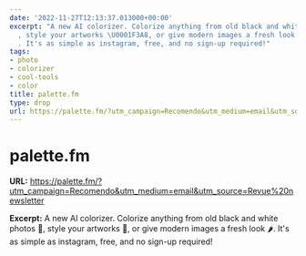 ```yaml
---
date: '2022-11-27T12:13:37.013000+00:00'
excerpt: "A new AI colorizer. Colorize anything from old black and white photos \U0001F4F8\
  , style your artworks \U0001F3A8, or give modern images a fresh look \U0001F336\
  . It's as simple as instagram, free, and no sign-up required!"
tags:
- photo
- colorizer
- cool-tools
- color
title: palette.fm
type: drop
url: https://palette.fm/?utm_campaign=Recomendo&utm_medium=email&utm_source=Revue%20newsletter
---
```


# palette.fm

**URL:** https://palette.fm/?utm_campaign=Recomendo&utm_medium=email&utm_source=Revue%20newsletter

**Excerpt:** A new AI colorizer. Colorize anything from old black and white photos 📸, style your artworks 🎨, or give modern images a fresh look 🌶. It's as simple as instagram, free, and no sign-up required!
